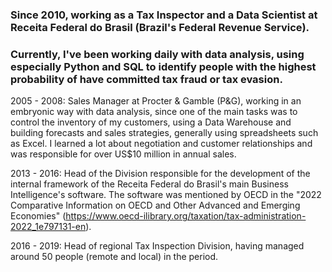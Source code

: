 ### Since 2010, working as a Tax Inspector and a Data Scientist at Receita Federal do Brasil (Brazil's Federal Revenue Service).

### Currently, I've been working daily with data analysis, using especially Python and SQL to identify people with the highest probability of have committed tax fraud or tax evasion.

2005 - 2008: Sales Manager at Procter & Gamble (P&G), working in an embryonic way with data analysis, since one of the main tasks was to control the inventory of my customers, using a Data Warehouse and building forecasts and sales strategies, generally using spreadsheets such as Excel. I learned a lot about negotiation and customer relationships and was responsible for over US$10 million in annual sales.

2013 - 2016: Head of the Division responsible for the development of the internal framework of the Receita Federal do Brasil's main Business Intelligence's software. The software was mentioned by OECD in the "2022 Comparative Information on OECD and Other Advanced and Emerging Economies" (https://www.oecd-ilibrary.org/taxation/tax-administration-2022_1e797131-en).

2016 - 2019: Head of regional Tax Inspection Division, having managed around 50 people (remote and local) in the period.


<!--
**faqmoura/faqmoura** is a ✨ _special_ ✨ repository because its `README.md` (this file) appears on your GitHub profile.

Here are some ideas to get you started:

-  I’m currently working on ...
- 🌱 I’m currently learning ...
- 👯 I’m looking to collaborate on ...
- 🤔 I’m looking for help with ...
- 💬 Ask me about ...
- 📫 How to reach me: ...
- 😄 Pronouns: ...
- ⚡ Fun fact: ...
-->
